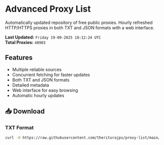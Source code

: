 # Advanced Proxy List

Automatically updated repository of free public proxies. Hourly refreshed HTTP/HTTPS proxies in both TXT and JSON formats with a web interface.

**Last Updated:** `Friday 19-09-2025 18:12:24 UTC`  
**Total Proxies:** `40903`

## Features
- Multiple reliable sources
- Concurrent fetching for faster updates
- Both TXT and JSON formats
- Detailed metadata
- Web interface for easy browsing
- Automatic hourly updates

## 📥 Download

### TXT Format
```bash
curl -O https://raw.githubusercontent.com/theriturajps/proxy-list/main/proxies.txt